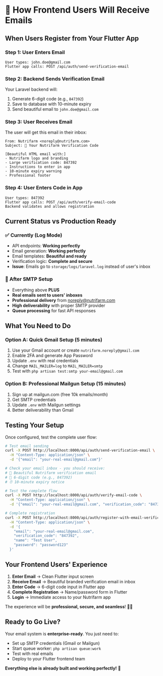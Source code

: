 # 📧 How Frontend Users Will Receive Emails

## When Users Register from Your Flutter App

### Step 1: User Enters Email
```
User types: john.doe@gmail.com
Flutter app calls: POST /api/auth/send-verification-email
```

### Step 2: Backend Sends Verification Email
Your Laravel backend will:
1. Generate 6-digit code (e.g., `847392`)
2. Save to database with 10-minute expiry
3. Send beautiful email to `john.doe@gmail.com`

### Step 3: User Receives Email
The user will get this email in their inbox:

```
From: Nutrifarm <noreply@nutrifarm.com>
Subject: 🌱 Your Nutrifarm Verification Code

[Beautiful HTML email with:]
- Nutrifarm logo and branding
- Large verification code: 847392
- Instructions to enter in app
- 10-minute expiry warning
- Professional footer
```

### Step 4: User Enters Code in App
```
User types: 847392
Flutter app calls: POST /api/auth/verify-email-code
Backend validates and allows registration
```

## Current Status vs Production Ready

### ✅ Currently (Log Mode)
- API endpoints: **Working perfectly**
- Email generation: **Working perfectly**  
- Email templates: **Beautiful and ready**
- Verification logic: **Complete and secure**
- **Issue**: Emails go to `storage/logs/laravel.log` instead of user's inbox

### 🚀 After SMTP Setup
- Everything above **PLUS**
- **Real emails sent to users' inboxes**
- **Professional delivery** from noreply@nutrifarm.com
- **High deliverability** with proper SMTP provider
- **Queue processing** for fast API responses

## What You Need to Do

### Option A: Quick Gmail Setup (5 minutes)
1. Use your Gmail account or create `nutrifarm.noreply@gmail.com`
2. Enable 2FA and generate App Password
3. Update `.env` with real credentials
4. Change `MAIL_MAILER=log` to `MAIL_MAILER=smtp`
5. Test with `php artisan test:smtp your-email@gmail.com`

### Option B: Professional Mailgun Setup (15 minutes)
1. Sign up at mailgun.com (free 10k emails/month)
2. Get SMTP credentials
3. Update `.env` with Mailgun settings
4. Better deliverability than Gmail

## Testing Your Setup

Once configured, test the complete user flow:

```bash
# Test email sending
curl -X POST http://localhost:8000/api/auth/send-verification-email \
  -H "Content-Type: application/json" \
  -d '{"email": "your-real-email@gmail.com"}'

# Check your email inbox - you should receive:
# 📧 Beautiful Nutrifarm verification email
# 🔢 6-digit code (e.g., 847392)
# ⏰ 10-minute expiry notice

# Test the complete flow
curl -X POST http://localhost:8000/api/auth/verify-email-code \
  -H "Content-Type: application/json" \
  -d '{"email": "your-real-email@gmail.com", "verification_code": "847392"}'

# Complete registration
curl -X POST http://localhost:8000/api/auth/register-with-email-verification \
  -H "Content-Type: application/json" \
  -d '{
    "email": "your-real-email@gmail.com",
    "verification_code": "847392", 
    "name": "Test User",
    "password": "password123"
  }'
```

## Your Frontend Users' Experience

1. **Enter Email** → Clean Flutter input screen
2. **Receive Email** → Beautiful branded verification email in inbox
3. **Enter Code** → 6-digit code input in Flutter app
4. **Complete Registration** → Name/password form in Flutter
5. **Login** → Immediate access to your Nutrifarm app

The experience will be **professional, secure, and seamless**! 🌱✨

## Ready to Go Live?

Your email system is **enterprise-ready**. You just need to:
- Set up SMTP credentials (Gmail or Mailgun)
- Start queue worker: `php artisan queue:work`
- Test with real emails
- Deploy to your Flutter frontend team

**Everything else is already built and working perfectly!** 🚀
